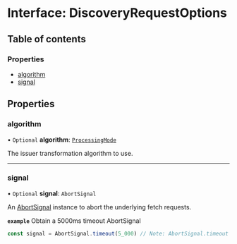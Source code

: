 # Interface: DiscoveryRequestOptions

## Table of contents

### Properties

- [algorithm](DiscoveryRequestOptions.md#algorithm)
- [signal](DiscoveryRequestOptions.md#signal)

## Properties

### algorithm

• `Optional` **algorithm**: [`ProcessingMode`](../types/ProcessingMode.md)

The issuer transformation algorithm to use.

___

### signal

• `Optional` **signal**: `AbortSignal`

An [AbortSignal](https://developer.mozilla.org/en-US/docs/Web/API/AbortSignal)
instance to abort the underlying fetch requests.

**`example`** Obtain a 5000ms timeout AbortSignal
```js
const signal = AbortSignal.timeout(5_000) // Note: AbortSignal.timeout may not yet be available in all runtimes.
```
